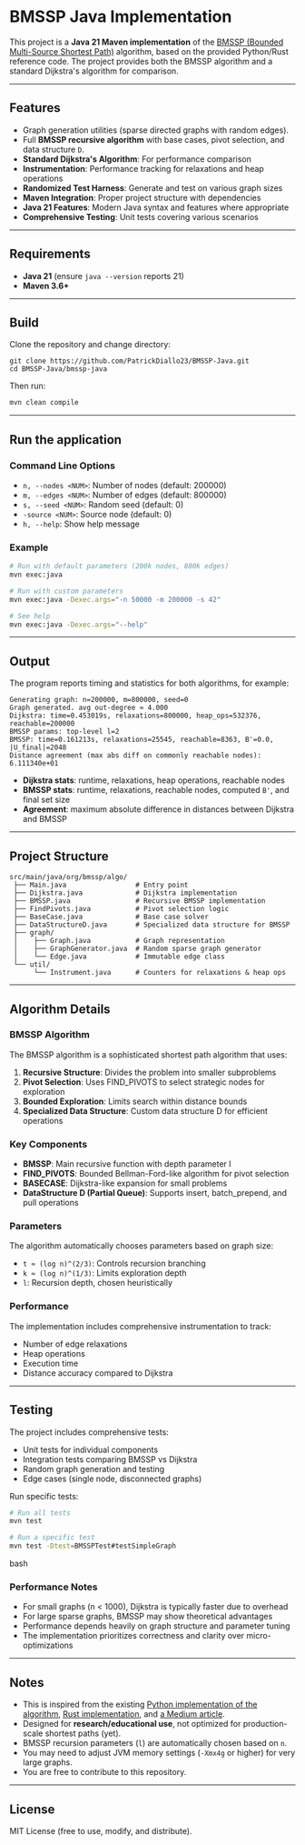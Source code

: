 # BMSSP Java Implementation

This project is a **Java 21 Maven implementation** of the [BMSSP (Bounded Multi-Source Shortest Path)](https://papers-pdfs.assets.alphaxiv.org/2504.17033v2.pdf) algorithm, based on the provided Python/Rust reference code. The project provides both the BMSSP algorithm and a standard Dijkstra's algorithm for comparison.


---

## Features

- Graph generation utilities (sparse directed graphs with random edges).
- Full **BMSSP recursive algorithm** with base cases, pivot selection, and data structure `D`.
- **Standard Dijkstra's Algorithm**: For performance comparison
- **Instrumentation**: Performance tracking for relaxations and heap operations
- **Randomized Test Harness**: Generate and test on various graph sizes
- **Maven Integration**: Proper project structure with dependencies
- **Java 21 Features**: Modern Java syntax and features where appropriate
- **Comprehensive Testing**: Unit tests covering various scenarios

---

## Requirements
- **Java 21** (ensure `java --version` reports 21)
- **Maven 3.6+**

---

## Build

Clone the repository and change directory:

```
git clone https://github.com/PatrickDiallo23/BMSSP-Java.git
cd BMSSP-Java/bmssp-java
```

Then run:

```bash
mvn clean compile
```

---

## Run the application

### Command Line Options

- `n, --nodes <NUM>`: Number of nodes (default: 200000)
- `m, --edges <NUM>`: Number of edges (default: 800000)
- `s, --seed <NUM>`: Random seed (default: 0)
- `-source <NUM>`: Source node (default: 0)
- `h, --help`: Show help message

### Example
```bash
# Run with default parameters (200k nodes, 800k edges)
mvn exec:java

# Run with custom parameters
mvn exec:java -Dexec.args="-n 50000 -m 200000 -s 42"

# See help
mvn exec:java -Dexec.args="--help"
```


---

## Output
The program reports timing and statistics for both algorithms, for example:

```
Generating graph: n=200000, m=800000, seed=0
Graph generated. avg out-degree ≈ 4.000
Dijkstra: time=0.453019s, relaxations=800000, heap_ops=532376, reachable=200000
BMSSP params: top-level l=2
BMSSP: time=0.161213s, relaxations=25545, reachable=8363, B'=0.0, |U_final|=2048
Distance agreement (max abs diff on commonly reachable nodes): 6.111340e+01
```

- **Dijkstra stats**: runtime, relaxations, heap operations, reachable nodes
- **BMSSP stats**: runtime, relaxations, reachable nodes, computed `B'`, and final set size
- **Agreement**: maximum absolute difference in distances between Dijkstra and BMSSP

---

## Project Structure
```
src/main/java/org/bmssp/algo/
 ├── Main.java                 # Entry point
 ├── Dijkstra.java             # Dijkstra implementation
 ├── BMSSP.java                # Recursive BMSSP implementation
 ├── FindPivots.java           # Pivot selection logic
 ├── BaseCase.java             # Base case solver
 ├── DataStructureD.java       # Specialized data structure for BMSSP
 ├── graph/
 │    ├── Graph.java           # Graph representation
 │    ├── GraphGenerator.java  # Random sparse graph generator
 │    └── Edge.java            # Immutable edge class
 └── util/
      └── Instrument.java      # Counters for relaxations & heap ops
```
---

## Algorithm Details

### BMSSP Algorithm

The BMSSP algorithm is a sophisticated shortest path algorithm that uses:

1. **Recursive Structure**: Divides the problem into smaller subproblems
2. **Pivot Selection**: Uses FIND_PIVOTS to select strategic nodes for exploration
3. **Bounded Exploration**: Limits search within distance bounds
4. **Specialized Data Structure**: Custom data structure D for efficient operations

### Key Components

- **BMSSP**: Main recursive function with depth parameter l
- **FIND_PIVOTS**: Bounded Bellman-Ford-like algorithm for pivot selection
- **BASECASE**: Dijkstra-like expansion for small problems
- **DataStructure D (Partial Queue)**: Supports insert, batch_prepend, and pull operations

### Parameters

The algorithm automatically chooses parameters based on graph size:

- `t ≈ (log n)^(2/3)`: Controls recursion branching
- `k ≈ (log n)^(1/3)`: Limits exploration depth
- `l`: Recursion depth, chosen heuristically

### Performance

The implementation includes comprehensive instrumentation to track:

- Number of edge relaxations
- Heap operations
- Execution time
- Distance accuracy compared to Dijkstra

---

## Testing

The project includes comprehensive tests:

- Unit tests for individual components
- Integration tests comparing BMSSP vs Dijkstra
- Random graph generation and testing
- Edge cases (single node, disconnected graphs)

Run specific tests:
```bash
# Run all tests
mvn test

# Run a specific test
mvn test -Dtest=BMSSPTest#testSimpleGraph

```
bash

### Performance Notes

- For small graphs (n < 1000), Dijkstra is typically faster due to overhead
- For large sparse graphs, BMSSP may show theoretical advantages
- Performance depends heavily on graph structure and parameter tuning
- The implementation prioritizes correctness and clarity over micro-optimizations

---

## Notes
- This is inspired from the existing [Python implementation of the algorithm](https://github.com/sidharthpunathil/fastest-shortest-path-algo-poc/tree/main), [Rust implementation](https://github.com/lucas-montes/bmssp), and [a Medium article](https://medium.com/@adnanmasood/breaking-the-sorting-barrier-why-a-new-shortest-path-algorithm-matters-even-if-you-still-love-7bad07c71b88).
- Designed for **research/educational use**, not optimized for production-scale shortest paths (yet).
- BMSSP recursion parameters (`l`) are automatically chosen based on `n`.
- You may need to adjust JVM memory settings (`-Xmx4g` or higher) for very large graphs.
- You are free to contribute to this repository.

---

## License
MIT License (free to use, modify, and distribute).
